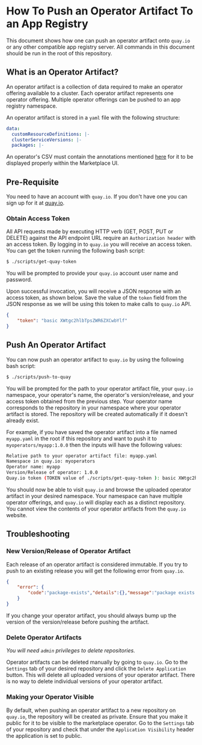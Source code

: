 # How To Push an Operator Artifact To an App Registry

This document shows how one can push an operator artifact onto `quay.io` or any other compatible app registry server. All commands in this document should be run in the root of this repository.

## What is an Operator Artifact?

An operator artifact is a collection of data required to make an operator offering available to a cluster. Each operator artifact represents one operator offering. Multiple operator offerings can be pushed to an app registry namespace.

An operator artifact is stored in a `yaml` file with the following structure:

```yaml
data:
  customResourceDefinitions: |-
  clusterServiceVersions: |-
  packages: |-
```

An operator's CSV must contain the annotations mentioned [here](https://github.com/operator-framework/community-operators/blob/master/docs/marketplace-required-csv-annotations.md) for it to be displayed properly within the Marketplace UI.

## Pre-Requisite

You need to have an account with `quay.io`. If you don't have one you can sign up for it at [quay.io](https://quay.io).

### Obtain Access Token

All API requests made by executing HTTP verb (GET, POST, PUT or DELETE) against the API endpoint URL require an `Authorization header` with an access token. By logging in to `quay.io` you will receive an access token. You can get the token running the following bash script:

```bash
$ ./scripts/get-quay-token
```

You will be prompted to provide your `quay.io` account user name and password.

Upon successful invocation, you will receive a JSON response with an access token, as shown below. Save the value of the `token` field from the JSON response as we will be using this token to make calls to `quay.io` API.

```json
{
    "token": "basic XWtgc2hlbTpsZWR6ZXCwbYlf"
}
```

## Push An Operator Artifact

You can now push an operator artifact to `quay.io` by using the following bash script:

```bash
$ ./scripts/push-to-quay
```

You will be prompted for the path to your operator artifact file, your `quay.io` namespace, your operator's name, the operator's version/release, and your access token obtained from the previous step. Your operator name corresponds to the repository in your namespace where your operator artifact is stored. The repository will be created automatically if it doesn't already exist.

For example, if you have saved the operator artifact into a file named `myapp.yaml` in the root if this repository and want to push it to `myoperators/myapp:1.0.0` then the inputs will have the following values:

```bash
Relative path to your operator artifact file: myapp.yaml
Namespace in quay.io: myoperators
Operator name: myapp
Version/Release of operator: 1.0.0
Quay.io token (TOKEN value of ./scripts/get-quay-token ): basic XWtgc2hlbTpsZWR6ZXCwbYlf
```

You should now be able to visit `quay.io` and browse the uploaded operator artifact in your desired namespace. Your namespace can have multiple operator offerings, and `quay.io` will display each as a distinct repository. You cannot view the contents of your operator artifacts from the `quay.io` website.

## Troubleshooting

### New Version/Release of Operator Artifact

Each release of an operator artifact is considered immutable. If you try to push to an existing release you will get the following error from `quay.io`.

```json
{
    "error": {
        "code":"package-exists","details":{},"message":"package exists already"
    }
}
```

If you change your operator artifact, you should always bump up the version of the version/release before pushing the artifact.

### Delete Operator Artifacts

*You will need `admin` privileges to delete repositories.*

Operator artifacts can be deleted manually by going to `quay.io`. Go to the `Settings` tab of your desired repository and click the `Delete Application` button. This will delete all uploaded versions of your operator artifact. There is no way to delete individual versions of your operator artifact.

### Making your Operator Visible

By default, when pushing an operator artifact to a new repository on `quay.io`, the repository will be created as private. Ensure that you make it public for it to be visible to the marketplace operator. Go to the `Settings` tab of your repository and check that under the `Application Visibility` header the application is set to public.
